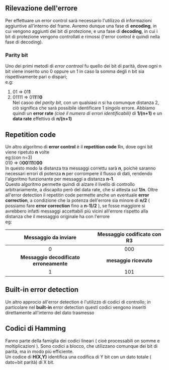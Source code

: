 ## Rilevazione dell'errore  
Per effettuare un error control sarà necessario l'utilizzo di informazioni aggiuntive all'interno del frame. Avremo dunque una fase di **encoding**, in cui vengono aggiunti dei bit di protezione, e una fase di **decoding**, in cui i bit di protezione vengono controllati e rimossi (l'error control è quindi nella fase di decoding).  
### Parity bit  
Uno dei primi metodi di *error controol* fu quello dei bit di parità, dove ogni n bit viene inserito uno 0 oppure un 1 in caso la somma degli n bit sia rispettivamente pari o dispari;  
e.g:  
1. 01 => 01**1**  
1. 01111 => 01**1**11**0**  
Nel casoo del *parity bit*, con un qualsiasi *n* si ha comunque distanza 2, ciò significa che sarà possibile identificare 1 singolo errore. Abbiamo quindi un **error rate** *(cioé il numero di errori identificabili)* di **1/(n+1)** e un **data rate** effettivo di **n/(n+1)**  
## Repetition code
Un altro algoritmo di **error control** è il **repetition code** Rn, dove ogni bit viene ripetuto **n** volte  
eg:(con n=3)  
010 => 0**00**1**11**0**00**  
In questo modo la distanza tra messaggi correttu sarà **n**, poichè saranno necessari errori di potenza **n** per corrompere il flusso di dati, rendendo l'algoritmo funzionante per messaggi a distanza **n-1**.  
Questo algoritmo permette quindi di alzare il livello di controllo arbitrariamente, a discapito però del data rate, che si attesta sul **1/n**. Oltre all'error detection il repetitin code permette anche un eventuale **error correction**, a condizione che la potenza dell'errore sia minore di **n/2** ( possiamo fare **error correction** fino a **n-1)/2** ), se fosse maggiore si avrebbero infatti messaggi accettabili più vicini all'errore rispetto alla distanza che il messaggio originale ha con l'errore  
eg:  

| Messaggio da inviare | Messaggio codificato con R3 |
| :-: | :-: |
| 0 | 000 |
| **Messaggio decodificato erroneamente** | **mesaggio ricevuto** |
| 1 | 101 |
## Built-in error detection  
Un altro approcio all'error detection è l'utilizzo di codici di controllo; in particolare nel **built-in** error detection questi codici vengono inseriti direttamente all'interno del dato trasmesso  
## Codici di Hamming  
Fanno parte della famiglia dei codici lineari ( cioè processabili on somme e moltiplicazioni ). Sono codici a blocco, che utilizzano comunque dei bit di parità, ma in modo più efficiente.  
Un codice di **H(X,Y)** identifica una codifica di Y bit con un dato totale ( dato+bit parità) di X bit.
